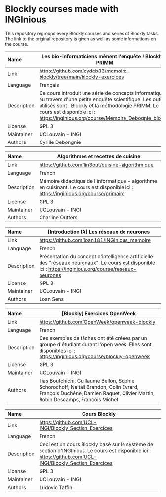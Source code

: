 # Blockly courses made with INGInious

This repository regroups every Blockly courses and series of Blockly tasks.
The link to the original repository is given as well as some informations on the course.


| Name | Les bio-informaticiens mènent l'enquête ! Blockly - PRIMM |
| :---- | ------------------------------------- |
| Link | https://github.com/cydeb33/memoire-blockly/tree/main/blockly-exercices  |
| Language | Français |
| Description | Ce cours introduit une série de concepts informatiques au travers d'une petite enquête scientifique. Les outils utilisés sont : Blockly et la méthodologie PRIMM. Le cours est disponible ici : https://inginious.org/course/Memoire_Debognie_blockly |
| License | GPL 3 |
| Maintainer | UCLouvain - INGI |
| Authors | Cyrille Debongnie |

| Name | Algorithmes et recettes de cuisine |
| :---- | ------------------------------------- |
| Link | https://github.com/lin3out/cuisine-algorithmique |
| Language | French |
| Description | Mémoire didactique de l'informatique - algorithme en cuisinant. Le cours est disponible ici : https://inginious.org/course/primaire |
| License | GPL 3 |
| Maintainer | UCLouvain - INGI |
| Authors | Charline Outters |

| Name | [Introduction IA] Les réseaux de neurones |
| :---- | ------------------------------------- |
| Link | https://github.com/loan181/INGInious_memoire |
| Language | French |
| Description | Présentation du concept d'intelligence artificielle des "réseaux neuronaux". Le cours est disponible ici : https://inginious.org/course/reseaux-neurones |
| License | GPL 3 |
| Maintainer | UCLouvain - INGI |
| Authors | Loan Sens |

| Name | [Blockly] Exercices OpenWeek |
| :---- | ------------------------------------- |
| Link | https://github.com/OpenWeek/openweek-blockly  |
| Language | French |
| Description | Ces exemples de tâches ont été créées par un groupe d'étudiant durant l'open week. Elles sont disponibles ici : https://inginious.org/course/blockly-openweek |
| License | GPL 3 |
| Maintainer | UCLouvain - INGI |
| Authors | Ilias Boutchichi, Guillaume Bellon, Sophie Schorochoff, Naitali Brandon, Colin Evrard, François Duchêne, Damien Raquet, Olivier Martin, Robin Descamps, François Michel |

| Name | Cours Blockly |
| :---- | ------------------------------------- |
| Link | https://github.com/UCL-INGI/Blockly_Section_Exercices |
| Language | French |
| Description | Ceci est un cours Blockly basé sur le système de section d'INGInious. Le cours est disponible ici : https://github.com/UCL-INGI/Blockly_Section_Exercices |
| License | GPL 3 |
| Maintainer | UCLouvain - INGI |
| Authors | Ludovic Taffin |
